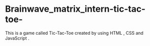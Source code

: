 # Brainwave_matrix_intern-tic-tac-toe-
This is a game called Tic-Tac-Toe created by using HTML , CSS and JavaScript .
